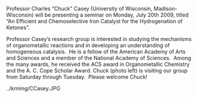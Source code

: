 Professor  Charles “Chuck” Casey (University   of Wisconsin,  Madison-Wisconsin) will be presenting a seminar on Monday, July 20th 2009,  titled “An Efficient and Chemoselective Iron Catalyst for  the Hydrogenation of Ketones”.

Professor Casey’s research group is interested in studying the mechanisms of  organometallic reactions and in developing an understanding of homogeneous  catalysis.  He is a fellow of the American Academy of Arts and Sciences and a  member of the National Academy of Sciences.   Among the many awards, he received the ACS award in Organometallic  Chemistry and the A. C. Cope Scholar Award. Chuck (photo left) is visiting our group from Saturday  through Tuesday.  Please welcome Chuck!  

../kmimg/CCasey.JPG